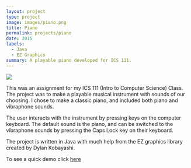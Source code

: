 ```yaml
---
layout: project
type: project
image: images/piano.png
title: Piano
permalink: projects/piano
date: 2015
labels:
  - Java
  - EZ Graphics
summary: A playable piano developed for ICS 111.  
---
```


<div class="ui small rounded images">
  <img class="ui image" src="https://github.com/kylebali/kylebali.github.io/tree/master/images/piano-2.png">
</div>

This was an assignment for my ICS 111 (Intro to Computer Science) Class.  The project was to make a playable musical instrument with sounds of our choosing.  I chose to make a classic piano, and included both piano and vibraphone sounds.  

The user interacts with the instrument by pressing keys on the computer keyboard.  The default sound is the piano, and can be switched to the vibraphone sounds by pressing the Caps Lock key on their keyboard. 

The project is written in Java with much help from the EZ graphics library created by Dylan Kobayashi.

To see a quick demo click [here](https://www.youtube.com/watch?v=fChNjBPrxiw)

